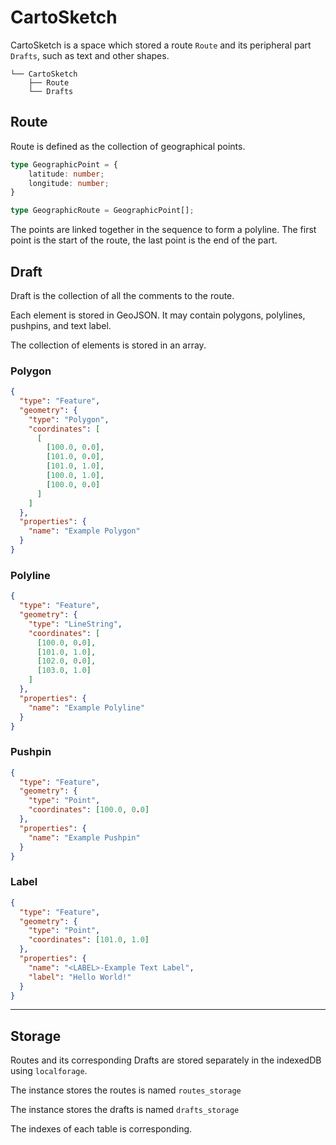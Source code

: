 # CartoSketch

CartoSketch is a space which stored a route `Route` and its peripheral part `Drafts`, such as text and other shapes.

```
└── CartoSketch
    ├── Route
    └── Drafts
```

## Route

Route is defined as the collection of geographical points.

```typescript
type GeographicPoint = {
    latitude: number;
    longitude: number;
}
```

```typescript
type GeographicRoute = GeographicPoint[];
```

The points are linked together in the sequence to form a polyline. The first point is the start of the route, the last point is the end of the part.


## Draft

Draft is the collection of all the comments to the route.

Each element is stored in GeoJSON. It may contain polygons, polylines, pushpins, and text label.

The collection of elements is stored in an array.

### Polygon

```json
{
  "type": "Feature",
  "geometry": {
    "type": "Polygon",
    "coordinates": [
      [
        [100.0, 0.0],
        [101.0, 0.0],
        [101.0, 1.0],
        [100.0, 1.0],
        [100.0, 0.0]
      ]
    ]
  },
  "properties": {
    "name": "Example Polygon"
  }
}
```

### Polyline

```json
{
  "type": "Feature",
  "geometry": {
    "type": "LineString",
    "coordinates": [
      [100.0, 0.0],
      [101.0, 1.0],
      [102.0, 0.0],
      [103.0, 1.0]
    ]
  },
  "properties": {
    "name": "Example Polyline"
  }
}
```

### Pushpin

```json
{
  "type": "Feature",
  "geometry": {
    "type": "Point",
    "coordinates": [100.0, 0.0]
  },
  "properties": {
    "name": "Example Pushpin"
  }
}
```

### Label

```json
{
  "type": "Feature",
  "geometry": {
    "type": "Point",
    "coordinates": [101.0, 1.0]
  },
  "properties": {
    "name": "<LABEL>-Example Text Label",
    "label": "Hello World!"
  }
}
```

---

## Storage

Routes and its corresponding Drafts are stored separately in the indexedDB using `localforage`.

The instance stores the routes is named `routes_storage`

The instance stores the drafts is named `drafts_storage`

The indexes of each table is corresponding.
